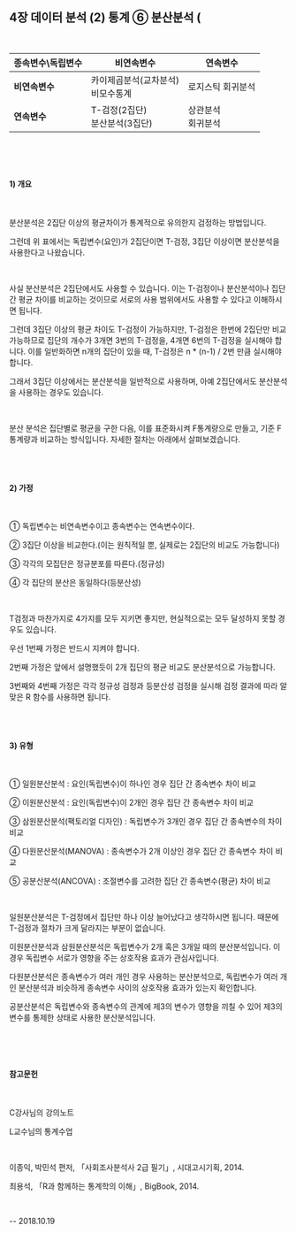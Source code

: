 ## 4장 데이터 분석 (2) 통계 ⑥ 분산분석 (

​     

| 종속변수\독립변수 | 비연속변수                             | 연속변수               |
| ----------------- | -------------------------------------- | ---------------------- |
| **비연속변수**    | 카이제곱분석(교차분석)<br />비모수통계 | 로지스틱 회귀분석      |
| **연속변수**      | T-검정(2집단)<br />분산분석(3집단)     | 상관분석<br />회귀분석 |

​      

​  

#### 1) 개요

​ 

분산분석은 2집단 이상의 평균차이가 통계적으로 유의한지 검정하는 방법입니다.

그런데 위 표에서는 독립변수(요인)가 2집단이면 T-검정, 3집단 이상이면 분산분석을 사용한다고 나왔습니다. 

​  

사실 분산분석은 2집단에서도 사용할 수 있습니다. 이는 T-검정이나 분산분석이나 집단 간 평균 차이를 비교하는 것이므로 서로의 사용 범위에서도 사용할 수 있다고 이해하시면 됩니다.

그런데 3집단 이상의 평균 차이도 T-검정이 가능하지만, T-검정은 한번에 2집단만 비교 가능하므로 집단의 개수가 3개면 3번의 T-검정을, 4개면 6번의 T-검정을 실시해야 합니다. 이를 일반화하면 n개의 집단이 있을 때, T-검정은 n * (n-1) / 2번 만큼 실시해야 합니다.

그래서 3집단 이상에서는 분산분석을 일반적으로 사용하며, 아예 2집단에서도 분산분석을 사용하는 경우도 있습니다.

​  

분산 분석은 집단별로 평균을 구한 다음, 이를 표준화시켜 F통계량으로 만들고, 기준 F통계량과 비교하는 방식입니다. 자세한 절차는 아래에서 살펴보겠습니다.

​  
​     

#### 2) 가정

​  

① 독립변수는 비연속변수이고 종속변수는 연속변수이다.

② 3집단 이상을 비교한다.(이는 원칙적일 뿐, 실제로는 2집단의 비교도 가능합니다)

③ 각각의 모집단은 정규분포를 따른다.(정규성)

④ 각 집단의 분산은 동일하다(등분산성)

​     

T검정과 마찬가지로 4가지를 모두 지키면 좋지만, 현실적으로는 모두 달성하지 못할 경우도 있습니다.

우선 1번째 가정은 반드시 지켜야 합니다.

2번째 가정은 앞에서 설명했듯이 2개 집단의 평균 비교도 분산분석으로 가능합니다.

3번째와 4번째 가정은 각각 정규성 검정과 등분산성 검정을 실시해 검정 결과에 따라 알맞은 R 함수를 사용하면 됩니다.

​  
​     

#### 3) 유형

​  

① 일원분산분석 : 요인(독립변수)이 하나인 경우 집단 간 종속변수 차이 비교

② 이원분산분석 : 요인(독립변수)이 2개인 경우 집단 간 종속변수 차이 비교

③ 삼원분산분석(팩토리얼 디자인) : 독립변수가 3개인 경우 집단 간 종속변수의 차이 비교

④ 다원분산분석(MANOVA) : 종속변수가 2개 이상인 경우 집단 간 종속변수 차이 비교

⑤ 공분산분석(ANCOVA) : 조절변수를 고려한 집단 간 종속변수(평균) 차이 비교

​     

일원분산분석은 T-검정에서 집단만 하나 이상 늘어났다고 생각하시면 됩니다. 때문에 T-검정과 절차가 크게 달라지는 부분이 없습니다.

이원분산분석과 삼원분산분석은 독립변수가 2개 혹은 3개일 때의 분산분석입니다. 이 경우 독립변수 서로가 영향을 주는 상호작용 효과가 관심사입니다.  

다원분산분석은 종속변수가 여러 개인 경우 사용하는 분산분석으로, 독립변수가 여러 개인 분산분석과 비슷하게 종속변수 사이의 상호작용 효과가 있는지 확인합니다.

공분산분석은 독립변수와 종속변수의 관계에 제3의 변수가 영향을 끼칠 수 있어 제3의 변수를 통제한 상태로 사용한 분산분석입니다.

​  

​   

#### 참고문헌

​     

C강사님의 강의노트

L교수님의 통계수업

​     

이종익, 박민석 편저, 「사회조사분석사 2급 필기」, 시대고시기획, 2014.

최용석, 「R과 함께하는 통계학의 이해」, BigBook, 2014.

​  

-- 2018.10.19
